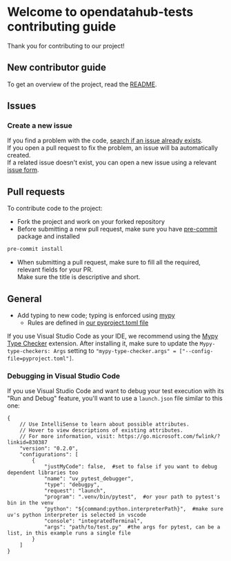 # Welcome to opendatahub-tests contributing guide

Thank you for contributing to our project!  

## New contributor guide

To get an overview of the project, read the [README](README.md).

## Issues

### Create a new issue

If you find a problem with the code, [search if an issue already exists](https://github.com/opendatahub-io/opendatahub-tests/issues).  
If you open a pull request to fix the problem, an issue will ba automatically created.  
If a related issue doesn't exist, you can open a new issue using a relevant [issue form](https://github.com/opendatahub-io/opendatahub-tests/issues/new/choose).

## Pull requests

To contribute code to the project:

- Fork the project and work on your forked repository
- Before submitting a new pull request, make sure you have [pre-commit](https://pre-commit.com/) package and installed

```bash
pre-commit install
```

- When submitting a pull request, make sure to fill all the required, relevant fields for your PR.  
  Make sure the title is descriptive and short.

## General

- Add typing to new code; typing is enforced using [mypy](https://mypy-lang.org/)
  - Rules are defined in [our pyproject.toml file](//pyproject.toml#L10)

If you use Visual Studio Code as your IDE, we recommend using the [Mypy Type Checker](https://marketplace.visualstudio.com/items?itemName=ms-python.mypy-type-checker) extension.
After installing it, make sure to update the `Mypy-type-checkers: Args` setting
to `"mypy-type-checker.args" = ["--config-file=pyproject.toml"]`.

### Debugging in Visual Studio Code

If you use Visual Studio Code and want to debug your test execution with its "Run and Debug" feature, you'll want to use
a `launch.json` file similar to this one:

```
{
    // Use IntelliSense to learn about possible attributes.
    // Hover to view descriptions of existing attributes.
    // For more information, visit: https://go.microsoft.com/fwlink/?linkid=830387
    "version": "0.2.0",
    "configurations": [
        {
            "justMyCode": false,  #set to false if you want to debug dependent libraries too
            "name": "uv_pytest_debugger",
            "type": "debugpy",
            "request": "launch",
            "program": ".venv/bin/pytest",  #or your path to pytest's bin in the venv
            "python": "${command:python.interpreterPath}",  #make sure uv's python interpreter is selected in vscode
            "console": "integratedTerminal",
            "args": "path/to/test.py"  #the args for pytest, can be a list, in this example runs a single file
        }
    ]
}
```
